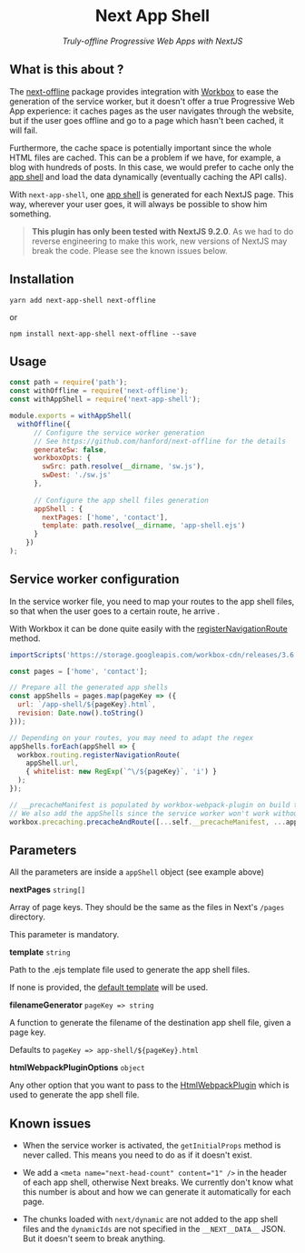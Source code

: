 <h1 align="center">
  Next App Shell
</h1>

<p align="center">
  <i>Truly-offline Progressive Web Apps with NextJS</i>
</p>


## What is this about ?

The [next-offline](https://github.com/hanford/next-offline) package provides integration with [Workbox](https://developers.google.com/web/tools/workbox) to ease the generation of the service worker, but it doesn't offer a true Progressive Web App experience: it caches pages as the user navigates through the website, but if the user goes offline and go to a page which hasn't been cached, it will fail. 

Furthermore, the cache space is potentially important since the whole HTML files are cached. This can be a problem if we have, for example, a blog with hundreds of posts. In this case, we would prefer to cache only the [app shell](https://developers.google.com/web/fundamentals/architecture/app-shell) and load the data dynamically (eventually caching the API calls).

With `next-app-shell`, one [app shell](https://developers.google.com/web/fundamentals/architecture/app-shell) is generated for each NextJS page. This way, wherever your user goes, it will always be possible to show him something.

> **This plugin has only been tested with NextJS 9.2.0**. As we had to do reverse engineering to make this work, new versions of NextJS may break the code. Please see the known issues below.


## Installation

```
yarn add next-app-shell next-offline
```
or
```
npm install next-app-shell next-offline --save
```


## Usage

```js
const path = require('path');
const withOffline = require('next-offline');
const withAppShell = require('next-app-shell');

module.exports = withAppShell(
  withOffline({
      // Configure the service worker generation
      // See https://github.com/hanford/next-offline for the details
      generateSw: false,
      workboxOpts: {
        swSrc: path.resolve(__dirname, 'sw.js'),
        swDest: './sw.js'
      },
    
      // Configure the app shell files generation
      appShell : {
        nextPages: ['home', 'contact'],
        template: path.resolve(__dirname, 'app-shell.ejs')
      }
    })
);
```


## Service worker configuration

In the service worker file, you need to map your routes to the app shell files, so that when the user goes to a certain route, he arrive .

With Workbox it can be done quite easily with the [registerNavigationRoute](https://developers.google.com/web/tools/workbox/modules/workbox-routing#how_to_register_a_navigation_route) method.

```js
importScripts('https://storage.googleapis.com/workbox-cdn/releases/3.6.3/workbox-sw.js');

const pages = ['home', 'contact'];

// Prepare all the generated app shells
const appShells = pages.map(pageKey => ({
  url: `/app-shell/${pageKey}.html`,
  revision: Date.now().toString()
}));

// Depending on your routes, you may need to adapt the regex
appShells.forEach(appShell => {
  workbox.routing.registerNavigationRoute(
    appShell.url,
    { whitelist: new RegExp(`^\/${pageKey}`, 'i') }
  );
});

// __precacheManifest is populated by workbox-webpack-plugin on build time
// We also add the appShells since the service worker won't work without them
workbox.precaching.precacheAndRoute([...self.__precacheManifest, ...appShells]);
```


## Parameters

All the parameters are inside a `appShell` object (see example above)

**nextPages** `string[]`

Array of page keys. They should be the same as the files in Next's `/pages` directory.

This parameter is mandatory.

**template** `string`

Path to the .ejs template file used to generate the app shell files.

If none is provided, the [default template](./default-template.ejs) will be used.

**filenameGenerator** `pageKey => string`

A function to generate the filename of the destination app shell file, given a page key.

Defaults to `pageKey => app-shell/${pageKey}.html`

**htmlWebpackPluginOptions** `object`

Any other option that you want to pass to the [HtmlWebpackPlugin](https://github.com/jantimon/html-webpack-plugin#options) which is used to generate the app shell file.


## Known issues

- When the service worker is activated, the `getInitialProps` method is never called. This means you need to do as if it doesn't exist.

- We add a `<meta name="next-head-count" content="1" />` in the header of each app shell, otherwise Next breaks. We currently don't know what this number is about and how we can generate it automatically for each page.

- The chunks loaded with `next/dynamic` are not added to the app shell files and the `dynamicIds` are not specified in the `__NEXT__DATA__` JSON. But it doesn't seem to break anything.